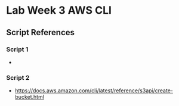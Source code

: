 # Lab Week 3 AWS CLI

## Script References
### Script 1
- 

### Script 2
- https://docs.aws.amazon.com/cli/latest/reference/s3api/create-bucket.html
